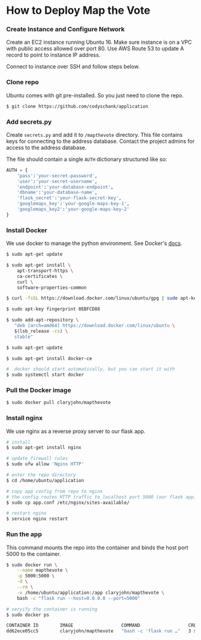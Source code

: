 # How to Deploy Map the Vote

### Create Instance and Configure Network

Create an EC2 instance running Ubuntu 16. Make sure instance is on a VPC with public access allowed over port 80. Use AWS Route 53 to update A record to point to instance IP address.

Connect to instance over SSH and follow steps below.

### Clone repo

Ubuntu comes with git pre-installed. So you just need to clone the repo.

```bash
$ git clone https://github.com/codyschank/application
```

### Add secrets.py
Create `secrets.py` and add it to `/mapthevote` directory. This file contains keys for connecting to the address database. Contact the project admins for access to the address database.

The file should contain a single `AUTH` dictionary structured like so:

```python
AUTH = {
    'pass':'your-secret-password',
    'user':'your-secret-username',
    'endpoint':'your-database-endpoint',
    'dbname':'your-database-name',
    'flask_secret':'your-flask-secret-key',
    'googlemaps_key':'your-google-maps-key-1',
    'googlemaps_key2':'your-google-maps-key-2'
}
```

### Install Docker
We use docker to manage the python environment.  See Docker's [docs](https://docs.docker.com/install/linux/docker-ce/ubuntu/#set-up-the-repository).

```bash
$ sudo apt-get update

$ sudo apt-get install \
    apt-transport-https \
    ca-certificates \
    curl \
    software-properties-common

$ curl -fsSL https://download.docker.com/linux/ubuntu/gpg | sudo apt-key add -

$ sudo apt-key fingerprint 0EBFCD88

$ sudo add-apt-repository \
   "deb [arch=amd64] https://download.docker.com/linux/ubuntu \
   $(lsb_release -cs) \
   stable"

$ sudo apt-get update

$ sudo apt-get install docker-ce

#  docker should start automatically, but you can start it with
$ sudo systemctl start docker
```

### Pull the Docker image

```bash
$ sudo docker pull claryjohn/mapthevote
```

### Install nginx

We use nginx as a reverse proxy server to our flask app.

```bash
# install
$ sudo apt-get install nginx

# update firewall rules
$ sudo ufw allow 'Nginx HTTP'

# enter the repo directory
$ cd /home/ubuntu/application

# copy app config from repo to nginx
# the config routes HTTP traffic to localhost port 5000 (our flask app)
$ sudo cp app.conf /etc/nginx/sites-available/

# restart nginx
$ service nginx restart
```

### Run the app

This command mounts the repo into the container and binds the host port 5000 to the container.

```bash
$ sudo docker run \
    --name mapthevote \
    -p 5000:5000 \
    -d \
    --rm \
    -v /home/ubuntu/application:/app claryjohn/mapthevote \
    bash -c "flask run --host=0.0.0.0 --port=5000"

# veryify the container is running
$ sudo docker ps

CONTAINER ID        IMAGE                  COMMAND                  CREATED             STATUS              PORTS                    NAMES
dd62ece05cc5        claryjohn/mapthevote   "bash -c 'flask run …"   3 seconds ago       Up 2 seconds        0.0.0.0:5000->5000/tcp   mapthevote
```
